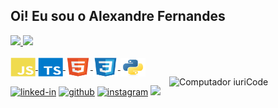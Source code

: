 ## Oi! Eu sou o Alexandre Fernandes

 <div>
  <a href="https://github.com/alexandrefernandesjs">
  <img height="180em" src="https://github-readme-stats.vercel.app/api?username=alexandrefernandesjs&show_icons=true&theme=dracula&include_all_commits=true&count_private=true"/>
  <img height="180em" src="https://github-readme-stats.vercel.app/api/top-langs/?username=alexandrefernandesjs&layout=compact&langs_count=7&theme=dracula"/>
</div>
 
 <div style="display: inline_block"><br>
  <img align="center" alt="Alexandre-Js" height="30" width="40" src="https://raw.githubusercontent.com/devicons/devicon/master/icons/javascript/javascript-plain.svg">
  <img align="center" alt="Alexandre-Ts" height="30" width="40" src="https://raw.githubusercontent.com/devicons/devicon/master/icons/typescript/typescript-plain.svg">
  <img align="center" alt="Alexandre-HTML" height="30" width="40" src="https://raw.githubusercontent.com/devicons/devicon/master/icons/html5/html5-original.svg">
  <img align="center" alt="Alexandre-CSS" height="30" width="40" src="https://raw.githubusercontent.com/devicons/devicon/master/icons/css3/css3-original.svg">
  <img align="center" alt="Alexandre-Python" height="30" width="40" src="https://raw.githubusercontent.com/devicons/devicon/master/icons/python/python-original.svg">
</div>


<img style="margin 1040px;" src="https://raw.githubusercontent.com/Tharlys10/Tharlys10/master/.github/computer-illustration.png" min-width="250px" max-width="250px" width="250px" align="right" alt="Computador iuriCode">



[![linked-in](https://img.shields.io/badge/Linked_In-0077B5?style=for-the-badge&logo=LinkedIn&logoColor=white)](https://www.linkedin.com/in/alexandrefernandesjs/)
[![github](https://img.shields.io/badge/GitHub-000000?style=for-the-badge&logo=GitHub&logoColor=white)](https://github.com/alexandrefernandesjs)
[![instagram](https://img.shields.io/badge/Instagram-E4405F?style=for-the-badge&logo=instagram&logoColor=white)](https://www.instagram.com/alexandre.fernandesjs/)
[<img src="https://img.shields.io/badge/Rocketseat-%237159c1?style=for-the-badge&logo=ghost&theme=dark" />](https://app.rocketseat.com.br/me/alexandre-fernandes-1573043726) 




<!--
**alexandrefernandesjs/alexandrefernandesjs** is a ✨ _special_ ✨ repository because its `README.md` (this file) appears on your GitHub profile.

Here are some ideas to get you started:

- 🔭 I’m currently working on ...
- 🌱 I’m currently learning ...
- 👯 I’m looking to collaborate on ...
- 🤔 I’m looking for help with ...
- 💬 Ask me about ...
- 📫 How to reach me: ...
- 😄 Pronouns: ...
- ⚡ Fun fact: ...
-->
